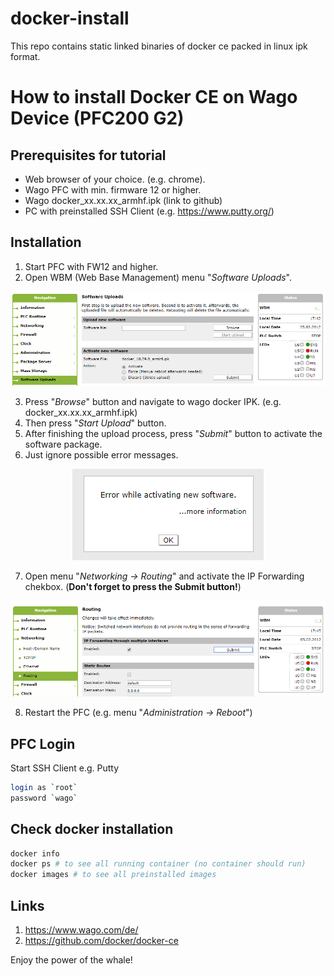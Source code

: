 # docker-install
This repo contains static linked binaries of docker ce packed in linux ipk format.


# How to install Docker CE on Wago Device (PFC200 G2) 

## Prerequisites for tutorial
- Web browser of your choice. (e.g. chrome).
- Wago PFC with min. firmware 12 or higher.
- Wago docker_xx.xx.xx_armhf.ipk (link to github)
- PC with preinstalled SSH Client (e.g. https://www.putty.org/)


## Installation

1. Start PFC with FW12 and higher.
2. Open WBM (Web Base Management) menu "*Software Uploads*".

<div style="text-align: center">
<img src="images/install_docker_ipk.png"
     alt="install docker"/>
</div>

3. Press "*Browse*" button and navigate to wago docker IPK. (e.g. docker_xx.xx.xx_armhf.ipk)
4. Then press "*Start Upload*" button.
5. After finishing the upload process, press "*Submit*" button to activate the software package. 
6. Just ignore possible error messages. 

<div style="text-align: center">
<img src="images/error_while_activationg.png"
     alt="install docker"/>
</div>

7. Open menu "*Networking -> Routing*" and activate the IP Forwarding chekbox. (**Don't forget to press the Submit button!**)
<div style="text-align: center">
<img src="images/ipforwarding.png"
     alt="install docker"/>
</div>

8. Restart the PFC (e.g. menu "*Administration -> Reboot*")



## PFC Login
Start SSH Client e.g. Putty 
 ```bash
login as `root`
password `wago`
 ```
## Check docker installation

```bash
docker info
docker ps # to see all running container (no container should run)
docker images # to see all preinstalled images
 ```
## Links
 1. <a href="https://www.wago.com/de/" title="wago">https://www.wago.com/de/</a>
 2. <a href="https://github.com/docker/docker-ce" title="docker ce">https://github.com/docker/docker-ce</a>
 
Enjoy the power of the whale!